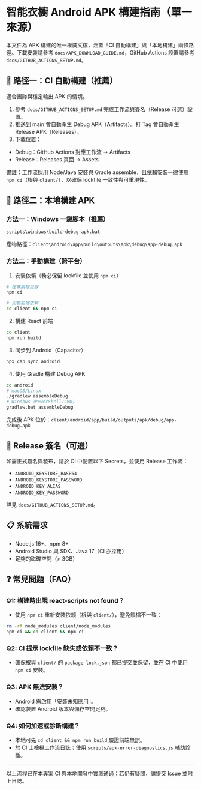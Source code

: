 # 智能衣櫥 Android APK 構建指南（單一來源）

本文件為 APK 構建的唯一權威文檔，涵蓋「CI 自動構建」與「本地構建」兩條路徑。下載安裝請參考 `docs/APK_DOWNLOAD_GUIDE.md`，GitHub Actions 設置請參考 `docs/GITHUB_ACTIONS_SETUP.md`。

## 🚀 路徑一：CI 自動構建（推薦）

適合團隊與穩定輸出 APK 的情境。

1) 參考 `docs/GITHUB_ACTIONS_SETUP.md` 完成工作流與簽名（Release 可選）設置。
2) 推送到 main 會自動產生 Debug APK（Artifacts）。打 Tag 會自動產生 Release APK（Releases）。
3) 下載位置：
- Debug：GitHub Actions 對應工作流 → Artifacts
- Release：Releases 頁面 → Assets

備註：工作流採用 Node/Java 安裝與 Gradle assemble，且依賴安裝一律使用 `npm ci`（根與 `client/`），以確保 lockfile 一致性與可重現性。

## 🧰 路徑二：本地構建 APK

### 方法一：Windows 一鍵腳本（推薦）

```bat
scripts\windows\build-debug-apk.bat
```

產物路徑：`client\android\app\build\outputs\apk\debug\app-debug.apk`

### 方法二：手動構建（跨平台）

1) 安裝依賴（務必保留 lockfile 並使用 `npm ci`）

```bash
# 在專案根目錄
npm ci

# 安裝前端依賴
cd client && npm ci
```

2) 構建 React 前端

```bash
cd client
npm run build
```

3) 同步到 Android（Capacitor）

```bash
npx cap sync android
```

4) 使用 Gradle 構建 Debug APK

```bash
cd android
# macOS/Linux
./gradlew assembleDebug
# Windows（PowerShell/CMD）
gradlew.bat assembleDebug
```

完成後 APK 位於：`client/android/app/build/outputs/apk/debug/app-debug.apk`

## 🔐 Release 簽名（可選）

如需正式簽名與發布，請於 CI 中配置以下 Secrets，並使用 Release 工作流：

- `ANDROID_KEYSTORE_BASE64`
- `ANDROID_KEYSTORE_PASSWORD`
- `ANDROID_KEY_ALIAS`
- `ANDROID_KEY_PASSWORD`

詳見 `docs/GITHUB_ACTIONS_SETUP.md`。

## 📋 系統需求

- Node.js 16+、npm 8+
- Android Studio 與 SDK、Java 17（CI 亦採用）
- 足夠的磁碟空間（> 3GB）

## ❓ 常見問題（FAQ）

### Q1: 構建時出現 react-scripts not found？
- 使用 `npm ci` 重新安裝依賴（根與 `client/`），避免鎖檔不一致：
```bash
rm -rf node_modules client/node_modules
npm ci && cd client && npm ci
```

### Q2: CI 提示 lockfile 缺失或依賴不一致？
- 確保根與 `client/` 的 `package-lock.json` 都已提交並保留，並在 CI 中使用 `npm ci` 安裝。

### Q3: APK 無法安裝？
- Android 需啟用「安裝未知應用」。
- 確認裝置 Android 版本與儲存空間足夠。

### Q4: 如何加速或診斷構建？
- 本地可先 `cd client && npm run build` 驗證前端無誤。
- 於 CI 上檢視工作流日誌；使用 `scripts/apk-error-diagnostics.js` 輔助診斷。

---

以上流程已在本專案 CI 與本地開發中實測通過；若仍有疑問，請提交 Issue 並附上日誌。


